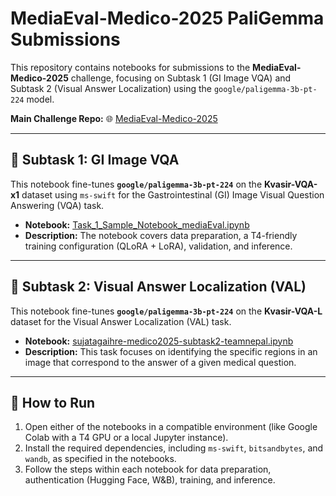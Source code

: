 # MediaEval-Medico-2025 PaliGemma Submissions

This repository contains notebooks for submissions to the **MediaEval-Medico-2025** challenge, focusing on Subtask 1 (GI Image VQA) and Subtask 2 (Visual Answer Localization) using the `google/paligemma-3b-pt-224` model.

**Main Challenge Repo:** 🌐 [MediaEval-Medico-2025](https://github.com/simula/MediaEval-Medico-2025)

---

## 🏥 Subtask 1: GI Image VQA

This notebook fine-tunes **`google/paligemma-3b-pt-224`** on the **Kvasir-VQA-x1** dataset using `ms-swift` for the Gastrointestinal (GI) Image Visual Question Answering (VQA) task.

* **Notebook:** [Task_1_Sample_Notebook_mediaEval.ipynb](https://github.com/sujata-gaihre/MediaEval-Medico-2025-paligemma/blob/master/Task_1_Sample_Notebook_mediaEval.ipynb)
* **Description:** The notebook covers data preparation, a T4-friendly training configuration (QLoRA + LoRA), validation, and inference.

---

## 🏥 Subtask 2: Visual Answer Localization (VAL)

This notebook fine-tunes **`google/paligemma-3b-pt-224`** on the **Kvasir-VQA-L** dataset for the Visual Answer Localization (VAL) task.

* **Notebook:** [sujatagaihre-medico2025-subtask2-teamnepal.ipynb](https://github.com/sujata-gaihre/MediaEval-Medico-2025-paligemma/blob/master/sujatagaihre-medico2025-subtask2-teamnepal.ipynb)
* **Description:** This task focuses on identifying the specific regions in an image that correspond to the answer of a given medical question.

---

## 🚀 How to Run

1.  Open either of the notebooks in a compatible environment (like Google Colab with a T4 GPU or a local Jupyter instance).
2.  Install the required dependencies, including `ms-swift`, `bitsandbytes`, and `wandb`, as specified in the notebooks.
3.  Follow the steps within each notebook for data preparation, authentication (Hugging Face, W&B), training, and inference.
